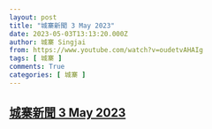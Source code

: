 ```yaml
---
layout: post
title: "城寨新聞 3 May 2023"
date: 2023-05-03T13:13:20.000Z
author: 城寨 Singjai
from: https://www.youtube.com/watch?v=oudetvAHAIg
tags: [ 城寨 ]
comments: True
categories: [ 城寨 ]
---
```

<!--1683119600000-->
[城寨新聞 3 May 2023](https://www.youtube.com/watch?v=oudetvAHAIg)
------

<div>

</div>
